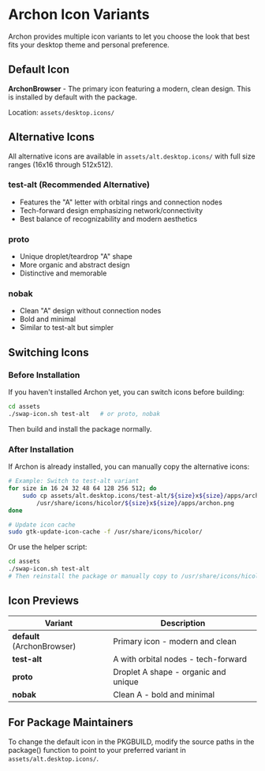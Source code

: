 # Archon Icon Variants

Archon provides multiple icon variants to let you choose the look that best fits your desktop theme and personal preference.

## Default Icon

**ArchonBrowser** - The primary icon featuring a modern, clean design. This is installed by default with the package.

Location: `assets/desktop.icons/`

## Alternative Icons

All alternative icons are available in `assets/alt.desktop.icons/` with full size ranges (16x16 through 512x512).

### test-alt (Recommended Alternative)
- Features the "A" letter with orbital rings and connection nodes
- Tech-forward design emphasizing network/connectivity
- Best balance of recognizability and modern aesthetics

### proto
- Unique droplet/teardrop "A" shape
- More organic and abstract design
- Distinctive and memorable

### nobak
- Clean "A" design without connection nodes
- Bold and minimal
- Similar to test-alt but simpler

## Switching Icons

### Before Installation

If you haven't installed Archon yet, you can switch icons before building:

```bash
cd assets
./swap-icon.sh test-alt   # or proto, nobak
```

Then build and install the package normally.

### After Installation

If Archon is already installed, you can manually copy the alternative icons:

```bash
# Example: Switch to test-alt variant
for size in 16 24 32 48 64 128 256 512; do
    sudo cp assets/alt.desktop.icons/test-alt/${size}x${size}/apps/archon.png \
        /usr/share/icons/hicolor/${size}x${size}/apps/archon.png
done

# Update icon cache
sudo gtk-update-icon-cache -f /usr/share/icons/hicolor/
```

Or use the helper script:

```bash
cd assets
./swap-icon.sh test-alt
# Then reinstall the package or manually copy to /usr/share/icons/hicolor/
```

## Icon Previews

| Variant | Description |
|---------|-------------|
| **default** (ArchonBrowser) | Primary icon - modern and clean |
| **test-alt** | A with orbital nodes - tech-forward |
| **proto** | Droplet A shape - organic and unique |
| **nobak** | Clean A - bold and minimal |

## For Package Maintainers

To change the default icon in the PKGBUILD, modify the source paths in the package() function to point to your preferred variant in `assets/alt.desktop.icons/`.

